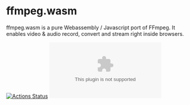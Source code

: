 # ffmpeg.wasm

ffmpeg.wasm is a pure Webassembly / Javascript port of FFmpeg. It enables video & audio record, convert and stream right inside browsers.

[![Actions Status](https://github.com/loilo-inc/ffmpeg.wasm/workflows/CI/badge.svg)](https://github.com/loilo-inc/ffmpeg.wasm/actions)
[![License](https://img.shields.io/github/license/loilo-inc/ffmpeg.wasm)](https://opensource.org/license/lgpl-2-1)
